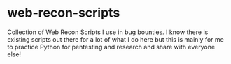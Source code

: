 # web-recon-scripts
Collection of Web Recon Scripts I use in bug bounties. I know there is existing scripts out there for a lot of what I do here but this is mainly for me to practice Python for pentesting and research and share with everyone else!
